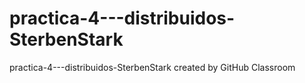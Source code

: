 # practica-4---distribuidos-SterbenStark
practica-4---distribuidos-SterbenStark created by GitHub Classroom
